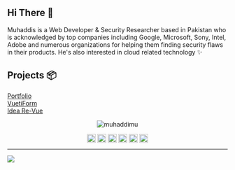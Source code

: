 ## Hi There 👋
Muhaddis is a Web Developer & Security Researcher based in Pakistan who is acknowledged by top companies including Google, Microsoft, Sony, Intel, Adobe and numerous organizations for helping them finding security flaws in their products. He's also interested in cloud related technology ✨


## Projects 📦
[Portfolio](https://github.com/MuhaddiMu/Portfolio)   
[VuetiForm](https://github.com/MuhaddiMu/VuetiForm)   
[Idea Re-Vue](https://github.com/MuhaddiMu/Idea-ReVue)   

<p align="center"> <img src="https://github-readme-stats.vercel.app/api?username=muhaddimu&show_icons=true" alt="muhaddimu" /> </p>

<p align="center">
<a href="https://dev.to/muhaddimu" target="blank"><img align="center" src="https://cdn.jsdelivr.net/npm/simple-icons@3.0.1/icons/dev-dot-to.svg" alt="muhaddimu" height="20" width="20" /></a>
<a href="https://twitter.com/muhaddimu" target="blank"><img align="center" src="https://cdn.jsdelivr.net/npm/simple-icons@3.0.1/icons/twitter.svg" alt="muhaddimu" height="20" width="20" /></a>
<a href="https://linkedin.com/in/muhaddimu" target="blank"><img align="center" src="https://cdn.jsdelivr.net/npm/simple-icons@3.0.1/icons/linkedin.svg" alt="muhaddimu" height="20" width="20" /></a>
<a href="https://stackoverflow.com/muhaddis" target="blank"><img align="center" src="https://cdn.jsdelivr.net/npm/simple-icons@3.0.1/icons/stackoverflow.svg" alt="muhaddis" height="20" width="20" /></a>
<a href="https://fb.com/muhaddimu" target="blank"><img align="center" src="https://cdn.jsdelivr.net/npm/simple-icons@3.0.1/icons/facebook.svg" alt="muhaddimu" height="20" width="20" /></a>
<a href="https://www.youtube.com/c/muhammadmuhaddis" target="blank"><img align="center" src="https://cdn.jsdelivr.net/npm/simple-icons@3.0.1/icons/youtube.svg" alt="muhammadmuhaddis" height="20" width="20" /></a>
</p>

---

![](https://komarev.com/ghpvc/?username=MuhaddiMu&color=red&label=Profile+Views)
